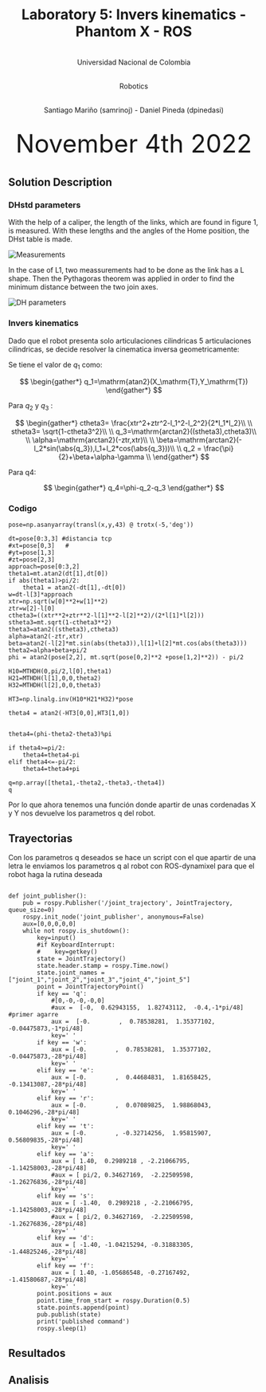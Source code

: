 <h1 align="center"; style="text-align:center;">Laboratory 5: Invers kinematics - Phantom X - ROS</h1>
<p align="center";style="font-size:50px; text-align:center; line-height : 50px;  margin-top : 0; margin-bottom : 0; "> <br> Universidad Nacional de Colombia</p>
<p align="center";style="font-size:50px; text-align:center; line-height : 50px;  margin-top : 0; margin-bottom : 0; "> <br> Robotics</p>
<p align="center";style="font-size:50px; text-align:center; line-height : 40px;  margin-top : 0; margin-bottom : 0; "> <br> Santiago Mariño (samrinoj) - Daniel Pineda (dpinedasi)</p>


<p align="center"; style="font-size:50px; text-align:center; line-height : 30px; margin-top : 0; "> <br>November 4th  2022</p>

## Solution Description

### DHstd parameters

With the help of a caliper, the length of the links, which are found in figure 1, is measured. With these lengths and the angles of the Home position, the DHst table is made.

![Measurements](https://github.com/dpinedasi/Lab4Rob/blob/main/imagenes/LINKS.png)

In the case of L1, two meassurements had to be done as the link has a L shape. Then the Pythagoras theorem was applied in order to find the minimum distance between the two join axes.

![DH parameters](https://github.com/dpinedasi/Lab4Rob/blob/main/imagenes/dhstd.png)

### Invers kinematics

Dado que el robot presenta solo articulaciones cilindricas 5 articulaciones cilindricas, se decide resolver la cinematica inversa geometricamente:

Se tiene el valor de $q_1$ como:

$$
\begin{gather*}
    q_1=\mathrm{atan2}(X_\mathrm{T},Y_\mathrm{T})
\end{gather*}
$$

Para $q_2$ y $q_3$ :

$$
\begin{gather*}
    ctheta3= \frac{xtr^2+ztr^2-l_1^2-l_2^2}{2*l_1*l_2}\\
    \\
    stheta3= \sqrt{1-ctheta3^2}\\
    \\
    q_3=\mathrm{arctan2}((stheta3),ctheta3)\\
    \\
    \alpha=\mathrm{arctan2}(-ztr,xtr)\\
    \\
    \beta=\mathrm{arctan2}(-l_2*sin(\abs{q_3}),l_1+l_2*cos(\abs{q_3}))\\
    \\
    q_2 = \frac{\pi}{2}+\beta+\alpha-\gamma \\
\end{gather*}
$$

Para q4:

$$
\begin{gather*}
    q_4=\phi-q_2-q_3
\end{gather*}
$$

### Codigo

```
pose=np.asanyarray(transl(x,y,43) @ trotx(-5,'deg'))

dt=pose[0:3,3] #distancia tcp
#xt=pose[0,3]   #
#yt=pose[1,3]
#zt=pose[2,3]
approach=pose[0:3,2]
theta1=mt.atan2(dt[1],dt[0])
if abs(theta1)>pi/2:
    theta1 = atan2(-dt[1],-dt[0])
w=dt-l[3]*approach
xtr=np.sqrt(w[0]**2+w[1]**2)
ztr=w[2]-l[0]
ctheta3=((xtr**2+ztr**2-l[1]**2-l[2]**2)/(2*l[1]*l[2]))
stheta3=mt.sqrt(1-ctheta3**2)
theta3=atan2((stheta3),ctheta3)
alpha=atan2(-ztr,xtr)
beta=atan2(-l[2]*mt.sin(abs(theta3)),l[1]+l[2]*mt.cos(abs(theta3)))
theta2=alpha+beta+pi/2
phi = atan2(pose[2,2], mt.sqrt(pose[0,2]**2 +pose[1,2]**2)) - pi/2

H10=MTHDH(0,pi/2,l[0],theta1)
H21=MTHDH(l[1],0,0,theta2)
H32=MTHDH(l[2],0,0,theta3)

HT3=np.linalg.inv(H10*H21*H32)*pose

theta4 = atan2(-HT3[0,0],HT3[1,0])


theta4=(phi-theta2-theta3)%pi

if theta4>=pi/2:
    theta4=theta4-pi
elif theta4<=-pi/2:
    theta4=theta4+pi

q=np.array([theta1,-theta2,-theta3,-theta4])
q
```

Por lo que ahora tenemos una función donde apartir de unas cordenadas X y Y nos devuelve los parametros q del robot.

## Trayectorias 

Con los parametros q deseados se hace un script con el que apartir de una letra le enviamos los parametros q al robot con ROS-dynamixel para que el robot haga la rutina deseada 

```

def joint_publisher():
    pub = rospy.Publisher('/joint_trajectory', JointTrajectory, queue_size=0)
    rospy.init_node('joint_publisher', anonymous=False)
    aux=[0,0,0,0,0]
    while not rospy.is_shutdown():
        key=input()
        #if KeyboardInterrupt:
        #    key=getkey()
        state = JointTrajectory()
        state.header.stamp = rospy.Time.now()
        state.joint_names = ["joint_1","joint_2","joint_3","joint_4","joint_5"]
        point = JointTrajectoryPoint()
        if key == 'q':
            #[0,-0,-0,-0,0]
            #aux =  [-0,  0.62943155,  1.82743112,  -0.4,-1*pi/48] #primer agarre
            aux =  [-0.        ,  0.78538281,  1.35377102, -0.04475873,-1*pi/48]
            key=' '
        if key == 'w':
            aux = [-0.        ,  0.78538281,  1.35377102, -0.04475873,-28*pi/48]
            key=' '
        elif key == 'e':
            aux = [-0.        ,  0.44684831,  1.81658425, -0.13413087,-28*pi/48]
            key=' '
        elif key == 'r':
            aux = [-0.        ,  0.07089825,  1.98868043,  0.1046296,-28*pi/48]
            key=' '
        elif key == 't':
            aux = [-0.        , -0.32714256,  1.95815907,  0.56809835,-28*pi/48]
            key=' '    
        elif key == 'a':
            aux = [ 1.40,  0.2989218 , -2.21066795, -1.14258003,-28*pi/48]
            #aux = [ pi/2, 0.34627169,  -2.22509598,  -1.26276836,-28*pi/48]
            key=' '
        elif key == 's':
            aux = [ -1.40,  0.2989218 , -2.21066795, -1.14258003,-28*pi/48]
            #aux = [ pi/2, 0.34627169,  -2.22509598,  -1.26276836,-28*pi/48]
            key=' '
        elif key == 'd':
            aux = [ -1.40, -1.04215294, -0.31883305,  -1.44825246,-28*pi/48]
            key=' '         
        elif key == 'f':
            aux = [ 1.40, -1.05686548, -0.27167492,  -1.41580687,-28*pi/48]
            key=' ' 
        point.positions = aux   
        point.time_from_start = rospy.Duration(0.5)
        state.points.append(point)
        pub.publish(state)
        print('published command')
        rospy.sleep(1)
```
## Resultados 


## Analisis 
